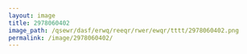 ```yaml
---
layout: image
title: 2978060402
image_path: /qsewr/dasf/erwq/reeqr/rwer/ewqr/tttt/2978060402.png
permalink: /image/2978060402/
---
```

